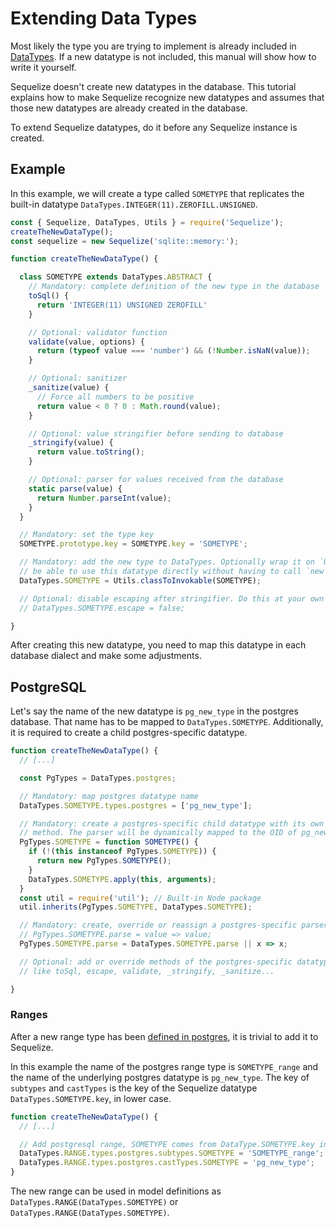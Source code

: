 # Extending Data Types

Most likely the type you are trying to implement is already included in [DataTypes](./other-data-types.md). If a new datatype is not included, this manual will show how to write it yourself.

Sequelize doesn't create new datatypes in the database. This tutorial explains how to make Sequelize recognize new datatypes and assumes that those new datatypes are already created in the database.

To extend Sequelize datatypes, do it before any Sequelize instance is created.

## Example

In this example, we will create a type called `SOMETYPE` that replicates the built-in datatype `DataTypes.INTEGER(11).ZEROFILL.UNSIGNED`.

```js
const { Sequelize, DataTypes, Utils } = require('Sequelize');
createTheNewDataType();
const sequelize = new Sequelize('sqlite::memory:');

function createTheNewDataType() {

  class SOMETYPE extends DataTypes.ABSTRACT {
    // Mandatory: complete definition of the new type in the database
    toSql() {
      return 'INTEGER(11) UNSIGNED ZEROFILL'
    }

    // Optional: validator function
    validate(value, options) {
      return (typeof value === 'number') && (!Number.isNaN(value));
    }

    // Optional: sanitizer
    _sanitize(value) {
      // Force all numbers to be positive
      return value < 0 ? 0 : Math.round(value);
    }

    // Optional: value stringifier before sending to database
    _stringify(value) {
      return value.toString();
    }

    // Optional: parser for values received from the database
    static parse(value) {
      return Number.parseInt(value);
    }
  }

  // Mandatory: set the type key
  SOMETYPE.prototype.key = SOMETYPE.key = 'SOMETYPE';

  // Mandatory: add the new type to DataTypes. Optionally wrap it on `Utils.classToInvokable` to
  // be able to use this datatype directly without having to call `new` on it.
  DataTypes.SOMETYPE = Utils.classToInvokable(SOMETYPE);

  // Optional: disable escaping after stringifier. Do this at your own risk, since this opens opportunity for SQL injections.
  // DataTypes.SOMETYPE.escape = false;

}
```

After creating this new datatype, you need to map this datatype in each database dialect and make some adjustments.

## PostgreSQL

Let's say the name of the new datatype is `pg_new_type` in the postgres database. That name has to be mapped to `DataTypes.SOMETYPE`. Additionally, it is required to create a child postgres-specific datatype.

```js
function createTheNewDataType() {
  // [...]

  const PgTypes = DataTypes.postgres;

  // Mandatory: map postgres datatype name
  DataTypes.SOMETYPE.types.postgres = ['pg_new_type'];

  // Mandatory: create a postgres-specific child datatype with its own parse
  // method. The parser will be dynamically mapped to the OID of pg_new_type.
  PgTypes.SOMETYPE = function SOMETYPE() {
    if (!(this instanceof PgTypes.SOMETYPE)) {
      return new PgTypes.SOMETYPE();
    }
    DataTypes.SOMETYPE.apply(this, arguments);
  }
  const util = require('util'); // Built-in Node package
  util.inherits(PgTypes.SOMETYPE, DataTypes.SOMETYPE);

  // Mandatory: create, override or reassign a postgres-specific parser
  // PgTypes.SOMETYPE.parse = value => value;
  PgTypes.SOMETYPE.parse = DataTypes.SOMETYPE.parse || x => x;

  // Optional: add or override methods of the postgres-specific datatype
  // like toSql, escape, validate, _stringify, _sanitize...

}
```

### Ranges

After a new range type has been [defined in postgres](https://www.postgresql.org/docs/current/static/rangetypes.html#RANGETYPES-DEFINING), it is trivial to add it to Sequelize.

In this example the name of the postgres range type is `SOMETYPE_range` and the name of the underlying postgres datatype is `pg_new_type`. The key of `subtypes` and `castTypes` is the key of the Sequelize datatype `DataTypes.SOMETYPE.key`, in lower case.

```js
function createTheNewDataType() {
  // [...]

  // Add postgresql range, SOMETYPE comes from DataType.SOMETYPE.key in lower case
  DataTypes.RANGE.types.postgres.subtypes.SOMETYPE = 'SOMETYPE_range';
  DataTypes.RANGE.types.postgres.castTypes.SOMETYPE = 'pg_new_type';
}
```

The new range can be used in model definitions as `DataTypes.RANGE(DataTypes.SOMETYPE)` or `DataTypes.RANGE(DataTypes.SOMETYPE)`.
